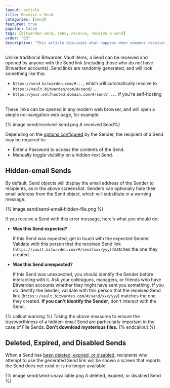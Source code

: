 ```yaml
---
layout: article
title: Receive a Send
categories: [send]
featured: true
popular: false
tags: [bitwarden send, send, receive, receive a send]
order: "03"
description: "This article discusses what happens when someone receives a Bitwarden Send - an encrypted transmission originating from the Bitwarden password manager."
---
```


Unlike traditional Bitwarden Vault items, a Send can be received and opened by anyone with the Send link (including those who *do not* have Bitwarden accounts). Send links are randomly generated, and will look something like this:

- `https://send.bitwarden.com/#...`, which will automatically resolve to `https://vault.bitwarden/com/#/send/...`
- `https://your.selfhosted.domain.com/#/send/....` if you're self-hosting

<br>
These links can be opened in any modern web browser, and will open a simple no-navigation web page, for example:

{% image send/received-send.png A received Send%}

Depending on the [options configured]({{site.baseurl}}/article/create-send/) by the Sender, the recipient of a Send may be required to:

- Enter a Password to access the contents of the Send.
- Manually toggle visibility on a hidden-text Send.

## Hidden-email Sends

By default, Send objects will display the email address of the Sender to recipients, as in the above screenshot. Senders can optionally hide their email address from the Send object, which will substitute in a warning message:

{% image send/send-email-hidden-file.png %}

If you receive a Send with this error message, here's what you should do:

- **Was this Send expected?**

   If this Send was expected, get in touch with the expected Sender. Validate with this person that the received Send link (`https://vault.bitwarden.com/#/send/xxx/yyy`) matches the one they created.
- **Was this Send unexpected?**

   If this Send was unexpected, you should identify the Sender before interacting with it. Ask your colleagues, managers, or friends who have Bitwarden accounts whether they might have sent you something. If you do identify the Sender, validate with this person that the received Send link (`https://vault.bitwarden.com/#/send/xxx/yyy`) matches the one they created. **If you can't identify the Sender**, don't interact with the Send.

{% callout warning %}
Taking the above measures to ensure the trustworthiness of a hidden-email Send are particularly important in the case of File Sends. **Don't download mysterious files.**
{% endcallout %}

## Deleted, Expired, and Disabled Sends

When a Send has [been deleted, expired, or disabled]({{site.baseurl}}/article/send-lifespan/), recipients who attempt to use the generated Send link will be shown a screen that reports the Send does not exist or is no longer available:

{% image send/send-unavailable.png A deleted, expired, or disabled Send %}
